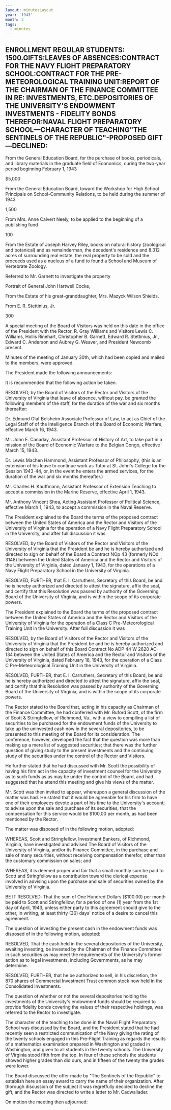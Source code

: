 ```yaml
---
layout: minutesLayout
year: '1943'
month: 3
tags:
  - minutes
---
```

ENROLLMENT REGULAR STUDENTS: 1500.GIFTS:LEAVES OF ABSENCES:CONTRACT FOR THE NAVY FLIGHT PREPARATORY SCHOOL:CONTRACT FOR THE PRE-METEOROLOGICAL TRAINING UNIT:REPORT OF THE CHAIRMAN OF THE FINANCE COMMITTEE IN RE: INVESTMENTS, ETC.DEPOSITORIES OF THE UNIVERSITY'S ENDOWMENT INVESTMENTS - FIDELITY BONDS THEREFOR:NAVAL FLIGHT PREPARATORY SCHOOL—CHARACTER OF TEACHING"THE SENTINELS OF THE REPUBLIC"-PROPOSED GIFT—DECLINED:
----------------------------------------------------------------------------------------------------------------------------------------------------------------------------------------------------------------------------------------------------------------------------------------------------------------------------------------------------------------------------------------------------------------------------------

From the General Education Board, for the purchase of books, periodicals, and library materials in the graduate field of Economics, curing the two-year period beginning February 1, 1943

$5,000

From the General Education Board, toward the Workshop for High School Principals on School-Community Relations, to be held during the summer of 1943

1,500

From Mrs. Anne Calvert Neely, to be applied to the beginning of a publishing fund

100

From the Estate of Joseph Harvey Riley, books on natural history (zoological and botanical) and as remainderman, the decedent's residence and 8.312 acres of surrounding real estate, the real property to be sold and the proceeds used as a nucleus of a fund to found a School and Museum of Vertebrate Zoology.

Referred to Mr. Garnett to investigate the property

Portrait of General John Hartwell Cocke,

From the Estate of his great-granddaughter, Mrs. Mazyck Wilson Shields.

From E. R. Stettinius, Jr.

300

A special meeting of the Board of Visitors was held on this date in the office of the President with the Rector, R. Gray Williams and Visitors Lewis C. Williams, Hollis Rinehart, Christopher B. Garnett, Edward R. Stettinius, Jr., Edward C. Anderson and Aubrey G. Weaver, and President Newcomb present.

Minutes of the meeting of January 30th, which had been copied and mailed to the members, were approved.

The President made the following announcements:

It is recommended that the following action be taken.

RESOLVED, by the Board of Visitors of the Rector and Visitors of the University of Virginia that leave of absence, without pay, be granted the following members of the staff, for the duration of the war and six months thereafter:

Dr. Edmund Olaf Belsheim Associate Professor of Law, to act as Chief of the Legal Staff of of the Intelligence Branch of the Board of Economic Warfare, effective March 16, 1943.

Mr. John E. Canaday, Assistant Professor of History of Art, to take part in a mission of the Board of Economic Warfare to the Belgian Congo, effective March 15, 1943.

Dr. Lewis Machen Hammond, Assistant Professor of Philosophy, (this is an extension of his leave to continue work as Tutor at St. John's College for the Session 1943-44, or, in the event he enters the armed services, for the duration of the war and six months thereafter.)

Mr. Charles H. Kauffmann, Assistant Professor of Extension Teaching to accept a commission in the Marine Reserve, effective April 1, 1943.

Mr. Anthony Vincent Shea, Acting Assistant Professor of Political Science, effective March 1, 1943, to accept a commission in the Naval Reserve.

The President explained to the Board the terms of the proposed contract between the United States of America and the Rector and Visitors of the University of Virginia for the operation of a Navy Flight Preparatory School in the University, and after full discussion it was

RESOLVED, by the Board of Visitors of the Rector and Visitors of the University of Virginia that the President be and he is hereby authorized and directed to sign on behalf of the Board a Contract NOp 43 (formerly NOd 3148) between the United States of America and the Rector and Visitors of the University of Virginia, dated January 1, 1943, for the operations of a Navy Flight Preparatory School in the University of Virginia.

RESOLVED, FURTHER, that E. I. Carruthers, Secretary of this Board, be and he is hereby authorized and directed to attest the signature, affix the seal, and certify that this Resolution was passed by authority of the Governing Board of the University of Virginia, and is within the scope of its corporate powers.

The President explained to the Board the terms of the proposed contract between the United States of America and the Rector and Visitors of the University of Virginia for the operation of a Class C Pre-Meteorological Training Unit in the University. After full discussion it was

RESOLVED, by the Board of Visitors of the Rector and Visitors of the University of Virginia that the President be and he is hereby authorized and directed to sign on behalf of this Board Contract No ADP 44 W 2620 AC-134 between the United States of America and the Rector and Visitors of the University of Virginia, dated February 18, 1943, for the operation of a Class C Pre-Meteorological Training Unit in the University of Virginia.

RESOLVED, FURTHER, that E. I. Carruthers, Secretary of this Board, be and he is hereby authorized and directed to attest the signature, affix the seal, and certify that this Resolution was passed by authority of the Governing Board of the University of Virginia, and is within the scope of its corporate powers.

The Rector stated to the Board that, acting in his capacity as Chairman of the Finance Committee, he had conferred with Mr. Buford Scott, of the firm of Scott & Stringfellow, of Richmond, Va., with a view to compiling a list of securities to be purchased for the endowment funds of the University to take up the uninvested cash now in the several depositories, to be presented to this meeting of the Board for its consideration. The conference, however, developed the fact that the question was more than making up a mere list of suggested securities; that there was the further question of giving study to the present investments and the continuing study of the securities under the control of the Rector and Visitors.

He further stated that he had discussed with Mr. Scott the possibility of having his firm act in the capacity of investment counsel for the University as to such funds as as may be under the control of the Board, and had suggested that he attend this meeting and give his views of the matter.

Mr. Scott was then invited to appear, whereupon a general discussion of the matter was had. He stated that it would be agreeable for his firm to have one of their employees devote a part of his time to the University's account; to advise upon the sale and purchase of its securities; that the compensation for this service would be $100,00 per month, as had been mentioned by the Rector.

The matter was disposed of in the following motion, adopted:

WHEREAS, Scott and Stringfellow, Investment Bankers, of Richmond, Virginia, have investigated and advised The Board of Visitors of the University of Virginia, and/or its Finance Committee, in the purchase and sale of many securities, without receiving compensation therefor, other than the customary commission on sales; and

WHEREAS, it is deemed proper and fair that a small monthly sum be paid to Scott and Stringfellow as a contribution toward the clerical expense involved in advising upon the purchase and sale of securities owned by the University of Virginia.

BE IT RESOLVED: That the sum of One Hundred Dollars ($100.00) per month be paid to Scott and Stringfellow, for a period of one (1) year from the 1st day of April, 1943, unless either party to this agreement should give to the other, in writing, at least thirty (30) days' notice of a desire to cancel this agreement.

The question of investing the present cash in the endowment funds was disposed of in the following motion, adopted:

RESOLVED, That the cash held in the several depositories of the University, awaiting investing, be invested by the Chairman of the Finance Committee in such securities as may meet the requirements of the University's former action as to legal investments, including Governments, as he may determine.

RESOLVED, FURTHER, that he be authorized to sell, in his discretion, the 870 shares of Commercial Investment Trust common stock now held in the Consolidated Investments.

The question of whether or not the several depositories holding the investments of the University's endowment funds should be required to provide fidelity bonds covering the values of their respective holdings, was referred to the Rector to investigate.

The character of the teaching to be done in the Naval Flight Preparatory School was discussed by the Board, and the President stated that he had recently seen a restricted communication of the Navy giving the rating of the twenty schools engaged in this Pre-Flight Training as regards the results of a mathematics examination prepared in Washington and graded in Washington, and given to all students in the twenty schools. The University of Virginia stood fifth from the top. In four of these schools the students showed higher grades than did ours, and in fifteen of the twenty the grades were lower.

The Board discussed the offer made by "The Sentinels of the Republic" to establish here an essay award to carry the name of their organization. After thorough discussion of the subject it was regretfully decided to decline the gift, and the Rector was directed to write a letter to Mr. Cadwallader.

On motion the meeting then adjourned:
